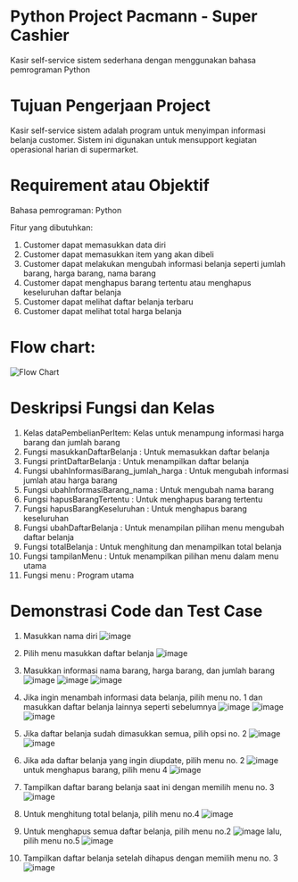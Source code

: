 # Python Project Pacmann - Super Cashier
Kasir self-service sistem sederhana dengan menggunakan bahasa pemrograman Python

# Tujuan Pengerjaan Project
Kasir self-service sistem adalah program untuk menyimpan informasi belanja customer. Sistem ini digunakan untuk mensupport kegiatan operasional harian di supermarket.

# Requirement atau Objektif
Bahasa pemrograman: Python 

Fitur yang dibutuhkan:
  1. Customer dapat memasukkan data diri
  2. Customer dapat memasukkan item yang akan dibeli
  3. Customer dapat melakukan mengubah informasi belanja seperti jumlah barang, harga barang, nama barang
  4. Customer dapat menghapus barang tertentu atau menghapus keseluruhan daftar belanja
  5. Customer dapat melihat daftar belanja terbaru
  6. Customer dapat melihat total harga belanja

# Flow chart:

![Flow Chart](https://user-images.githubusercontent.com/25927592/216098807-5e5b41cc-7dca-4b57-9b30-b41bb726c6fc.jpg)

# Deskripsi Fungsi dan Kelas
  1. Kelas dataPembelianPerItem: Kelas untuk menampung informasi harga barang dan jumlah barang
  2. Fungsi masukkanDaftarBelanja : Untuk memasukkan daftar belanja
  3. Fungsi printDaftarBelanja : Untuk menampilkan daftar belanja
  4. Fungsi ubahInformasiBarang_jumlah_harga : Untuk mengubah informasi jumlah atau harga barang
  5. Fungsi ubahInformasiBarang_nama : Untuk mengubah nama barang
  6. Fungsi hapusBarangTertentu : Untuk menghapus barang tertentu
  7. Fungsi hapusBarangKeseluruhan : Untuk menghapus barang keseluruhan
  8. Fungsi ubahDaftarBelanja : Untuk menampilan pilihan menu mengubah daftar belanja
  9. Fungsi totalBelanja : Untuk menghitung dan menampilkan total belanja
  10. Fungsi tampilanMenu : Untuk menampilkan pilihan menu dalam menu utama
  11. Fungsi menu : Program utama

# Demonstrasi Code dan Test Case
1. Masukkan nama diri
![image](https://user-images.githubusercontent.com/25927592/216103086-e22381a5-ae1f-493d-8393-2dc25f8747ae.png)

2. Pilih menu masukkan daftar belanja
![image](https://user-images.githubusercontent.com/25927592/216103339-ff23d45f-e699-4368-9a3b-6a3190cd9e04.png)

3. Masukkan informasi nama barang, harga barang, dan jumlah barang
![image](https://user-images.githubusercontent.com/25927592/216104050-e386f211-622e-415f-b202-503df7115bfe.png)
![image](https://user-images.githubusercontent.com/25927592/216104133-ef44cfe1-7c31-4827-8ef7-7d29f80f380f.png)
![image](https://user-images.githubusercontent.com/25927592/216104266-313952fe-765b-4d00-bf13-91db843e5445.png)

4. Jika ingin menambah informasi data belanja, pilih menu no. 1 dan masukkan daftar belanja lainnya seperti sebelumnya
![image](https://user-images.githubusercontent.com/25927592/216104553-948284de-f70f-417d-bd27-039f79a7104f.png)
![image](https://user-images.githubusercontent.com/25927592/216105809-52dbe2da-aca6-438a-8992-7e2d904c1320.png)
![image](https://user-images.githubusercontent.com/25927592/216106751-4784d6e9-743a-43e4-a9a6-902efd6c9843.png)

5. Jika daftar belanja sudah dimasukkan semua, pilih opsi no. 2
![image](https://user-images.githubusercontent.com/25927592/216107233-9f55a76b-54e4-49c4-9dfc-f6cc909987a0.png)
![image](https://user-images.githubusercontent.com/25927592/216107366-3bd3074b-22b5-4061-a107-26c0e9bba9c1.png)

6. Jika ada daftar belanja yang ingin diupdate, pilih menu no. 2
![image](https://user-images.githubusercontent.com/25927592/216107569-0de8e1bb-7c4d-486b-865e-ec33902f2ac7.png)
untuk menghapus barang, pilih menu 4
![image](https://user-images.githubusercontent.com/25927592/216108253-cd581dff-fd64-4553-b2c2-8c840712e593.png)

7. Tampilkan daftar barang belanja saat ini dengan memilih menu no. 3
![image](https://user-images.githubusercontent.com/25927592/216108589-296e2151-c42b-4317-88bc-4813bf582a89.png)

8. Untuk menghitung total belanja, pilih menu no.4
![image](https://user-images.githubusercontent.com/25927592/216108738-4f6e7fbd-91ea-49b3-812b-f411905c0f37.png)

9. Untuk menghapus semua daftar belanja, pilih menu no.2
![image](https://user-images.githubusercontent.com/25927592/216108990-e559907a-ddd8-4764-9d26-0ce427185690.png)
lalu, pilih menu no.5
![image](https://user-images.githubusercontent.com/25927592/216109120-95ae5873-aad0-48ad-9cbe-225ce51b2df9.png)

10. Tampilkan daftar belanja setelah dihapus dengan memilih menu no. 3
![image](https://user-images.githubusercontent.com/25927592/216109310-a3d938a8-af14-4feb-aeaf-95ae4fd65f67.png)
